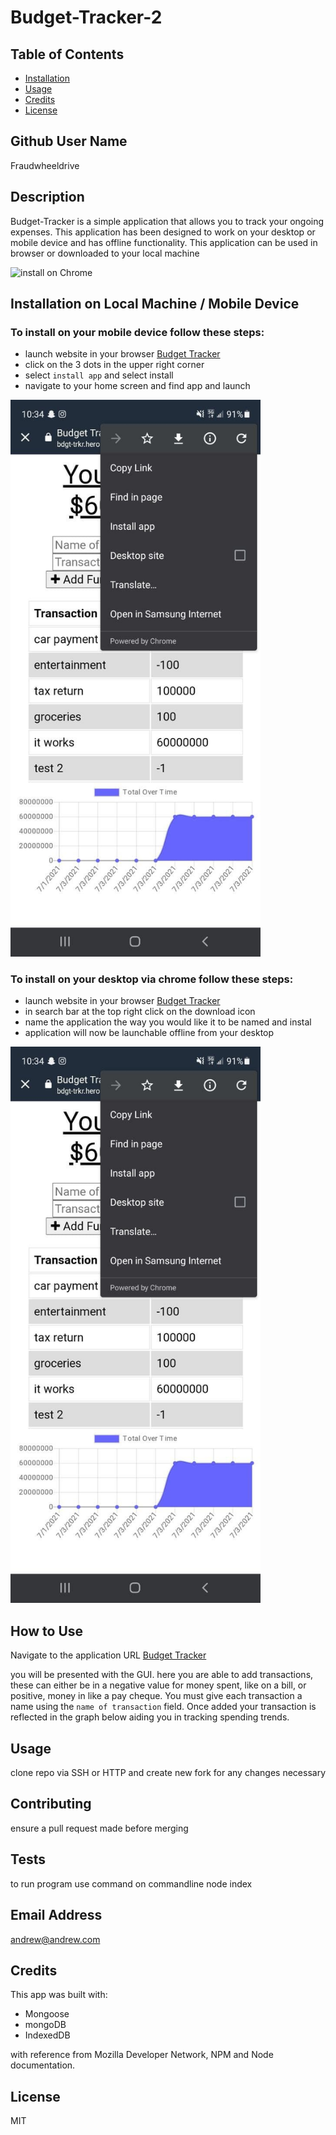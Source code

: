 # Budget-Tracker-2

  
  ## Table of Contents

* [Installation](#installation)
* [Usage](#usage)
* [Credits](#credits)
* [License](#license)

## Github User Name
Fraudwheeldrive

## Description 
Budget-Tracker is a simple application that allows you to track your ongoing expenses. This application 
has been designed to work on your desktop or mobile device and has offline functionality. This application can be 
used in browser or downloaded to your local machine 

<img src="" alt="install on Chrome" width="400"/>

## Installation on Local Machine / Mobile Device 

### To install on your mobile device follow these steps:
* launch website in your browser [Budget Tracker](https://bdgt-trkr.herokuapp.com/)
* click on the 3 dots in the upper right corner 
* select `install app` and select install 
* navigate to your home screen and find app and launch 

<img src="https://github.com/fraudwheeldrive/Budget-Tracker-2/blob/main/public/images/android-installation.jpg" alt="install on android" width="400"/>


### To install on your desktop via chrome follow these steps:
* launch website in your browser [Budget Tracker](https://bdgt-trkr.herokuapp.com/)
* in search bar at the top right click on the download icon 
* name the application the way you would like it to be named and instal
* application will now be launchable offline from your desktop 


<img src="https://github.com/fraudwheeldrive/Budget-Tracker-2/blob/main/public/images/android-installation.jpg" alt="install on Chrome" width="400"/>



## How to Use 

Navigate to the application URL [Budget Tracker](https://bdgt-trkr.herokuapp.com/)

you will be presented with the GUI. here you are able to add transactions, these can either be in a 
negative value for money spent, like on a bill, or positive, money in like a pay cheque. You must 
give each transaction a name using the `name of transaction` field. Once added your transaction is reflected
in the graph below aiding you in tracking spending trends. 




## Usage 
clone repo via SSH or HTTP and create new fork for any changes necessary

## Contributing
 ensure a pull request made before merging 


## Tests
to run program use command on commandline
node index 
 
## Email Address
andrew@andrew.com 

## Credits
This app was built with:
* Mongoose 
* mongoDB
* IndexedDB


with reference from Mozilla Developer Network, NPM and Node documentation. 

## License
MIT

